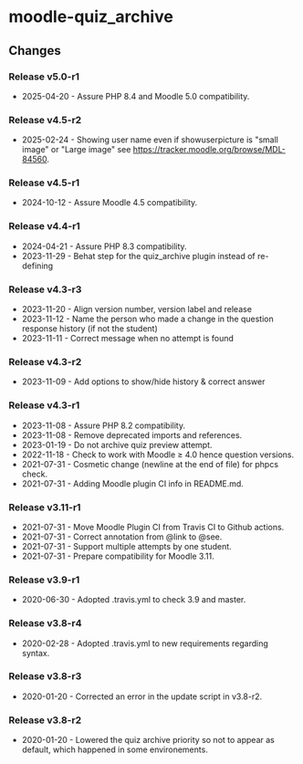 moodle-quiz_archive
=========================

Changes
-------

### Release v5.0-r1

* 2025-04-20 - Assure PHP 8.4 and Moodle 5.0 compatibility.

### Release v4.5-r2

* 2025-02-24 - Showing user name even if showuserpicture is "small image" or "Large image" see https://tracker.moodle.org/browse/MDL-84560.

### Release v4.5-r1

* 2024-10-12 - Assure Moodle 4.5 compatibility.

### Release v4.4-r1

* 2024-04-21 - Assure PHP 8.3 compatibility.
* 2023-11-29 - Behat step for the quiz_archive plugin instead of re-defining

### Release v4.3-r3

* 2023-11-20 - Align version number, version label and release
* 2023-11-12 - Name the person who made a change in the question response history (if not the student)
* 2023-11-11 - Correct message when no attempt is found

### Release v4.3-r2

* 2023-11-09 - Add options to show/hide history & correct answer

### Release v4.3-r1

* 2023-11-08 - Assure PHP 8.2 compatibility.
* 2023-11-08 - Remove deprecated imports and references.
* 2023-01-19 - Do not archive quiz preview attempt.
* 2022-11-18 - Check to work with Moodle ≥ 4.0 hence question versions.
* 2021-07-31 - Cosmetic change (newline at the end of file) for phpcs check.
* 2021-07-31 - Adding Moodle plugin CI info in README.md.

### Release v3.11-r1

* 2021-07-31 - Move Moodle Plugin CI from Travis CI to Github actions.
* 2021-07-31 - Correct annotation from @link to @see.
* 2021-07-31 - Support multiple attempts by one student.
* 2021-07-31 - Prepare compatibility for Moodle 3.11.

### Release v3.9-r1

* 2020-06-30 - Adopted .travis.yml to check 3.9 and master.

### Release v3.8-r4

* 2020-02-28 - Adopted .travis.yml to new requirements regarding syntax.

### Release v3.8-r3

* 2020-01-20 - Corrected an error in the update script in v3.8-r2.

### Release v3.8-r2

* 2020-01-20 - Lowered the quiz archive priority so not to appear as default, which happened in some environements.
